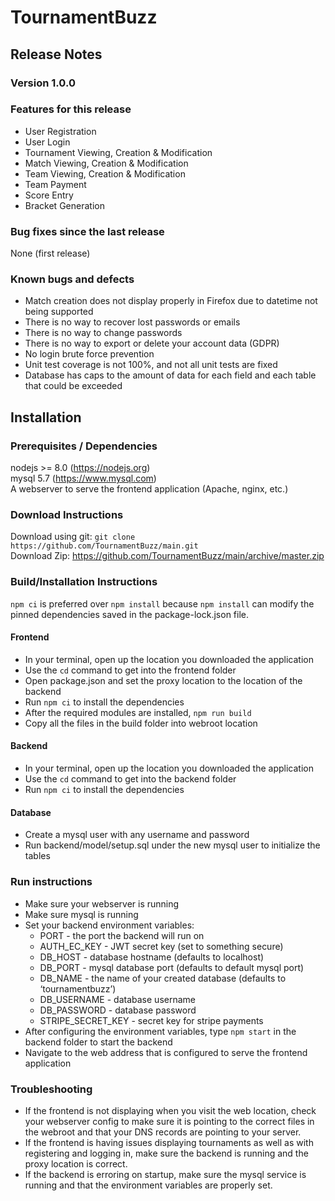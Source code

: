 # TournamentBuzz

## Release Notes

### Version 1.0.0

### Features for this release
* User Registration
* User Login
* Tournament Viewing, Creation & Modification
* Match Viewing, Creation & Modification
* Team Viewing, Creation & Modification
* Team Payment
* Score Entry
* Bracket Generation

### Bug fixes since the last release
None (first release)

### Known bugs and defects
* Match creation does not display properly in Firefox due to datetime not being supported
* There is no way to recover lost passwords or emails
* There is no way to change passwords
* There is no way to export or delete your account data (GDPR)
* No login brute force prevention
* Unit test coverage is not 100%, and not all unit tests are fixed
* Database has caps to the amount of data for each field and each table that could be exceeded

## Installation

### Prerequisites / Dependencies
nodejs >= 8.0 (https://nodejs.org)  
mysql 5.7 (https://www.mysql.com)  
A webserver to serve the frontend application (Apache, nginx, etc.)  

### Download Instructions
Download using git: `git clone https://github.com/TournamentBuzz/main.git`  
Download Zip: https://github.com/TournamentBuzz/main/archive/master.zip

### Build/Installation Instructions

`npm ci` is preferred over `npm install` because `npm install` can modify the pinned dependencies saved in the package-lock.json file.

#### Frontend
* In your terminal, open up the location you downloaded the application
* Use the `cd` command to get into the frontend folder
* Open package.json and set the proxy location to the location of the backend
* Run `npm ci`  to install the dependencies
* After the required modules are installed, `npm run build`
* Copy all the files in the build folder into webroot location
#### Backend
* In your terminal, open up the location you downloaded the application
* Use the `cd` command to get into the backend folder
* Run `npm ci` to install the dependencies
#### Database
* Create a mysql user with any username and password
* Run backend/model/setup.sql under the new mysql user to initialize the tables

### Run instructions
* Make sure your webserver is running
* Make sure mysql is running
* Set your backend environment variables:
  * PORT - the port the backend will run on
  * AUTH_EC_KEY - JWT secret key (set to something secure)
  * DB_HOST - database hostname (defaults to localhost)
  * DB_PORT - mysql database port (defaults to default mysql port)
  * DB_NAME - the name of your created database (defaults to ‘tournamentbuzz’)
  * DB_USERNAME - database username
  * DB_PASSWORD - database password
  * STRIPE_SECRET_KEY - secret key for stripe payments
* After configuring the environment variables, type `npm start` in the backend folder to start the backend
* Navigate to the web address that is configured to serve the frontend application

### Troubleshooting
* If the frontend is not displaying when you visit the web location, check your webserver config to make sure it is pointing to the correct files in the webroot and that your DNS records are pointing to your server.
* If the frontend is having issues displaying tournaments as well as with registering and logging in, make sure the backend is running and the proxy location is correct. 
* If the backend is erroring on startup, make sure the mysql service is running and that the environment variables are properly set.
